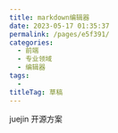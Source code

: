 ```yaml
---
title: markdown编辑器
date: 2023-05-17 01:35:37
permalink: /pages/e5f391/
categories: 
  - 前端
  - 专业领域
  - 编辑器
tags: 
  - 
titleTag: 草稿
---
```

juejin 开源方案